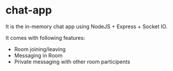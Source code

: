 # chat-app
It is the in-memory chat app using NodeJS + Express + Socket IO.

It comes with following features:
- Room joining/leaving
- Messaging in Room
- Private messaging with other room participents

